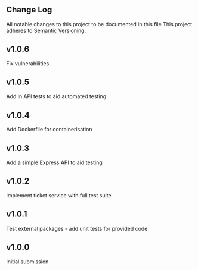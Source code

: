 ## Change Log
All notable changes to this project to be documented in this file
This project adheres to [Semantic Versioning](http://semver.org/).
## v1.0.6
Fix vulnerabilities

## v1.0.5
Add in API tests to aid automated testing

## v1.0.4
Add Dockerfile for containerisation

## v1.0.3
Add a simple Express API to aid testing

## v1.0.2
Implement ticket service with full test suite

## v1.0.1
Test external packages - add unit tests for provided code

## v1.0.0
Initial submission